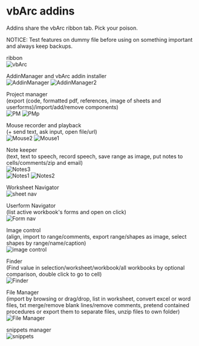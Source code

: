 # vbArc addins
 Addins share the vbArc ribbon tab. Pick your poison.
 
 NOTICE: Test features on dummy file before using on something important and always keep backups. 

ribbon  
![vbArc](https://user-images.githubusercontent.com/62287665/163346390-0805beb5-4458-4116-b5d0-fa30cab2ae83.jpg)

AddinManager and vbArc addin installer  
![AddinManager](https://user-images.githubusercontent.com/62287665/169478716-d9233f48-a72b-4b41-a713-d975a5a8610f.jpg)
![AddinManager2](https://user-images.githubusercontent.com/62287665/169478732-9acab543-f1ef-4726-b0b5-f66772db2a3d.jpg)

Project manager  
(export (code, formatted pdf, references, image of sheets and userforms)/import/add/remove components)  
![PM](https://user-images.githubusercontent.com/62287665/169476907-94177d9d-3097-4a1e-859f-b0118850d964.jpg)
![PMp](https://user-images.githubusercontent.com/62287665/169476923-151d0f82-df65-47f4-8252-b953e1557ff5.jpg)

Mouse recorder and playback  
(+ send text, ask input, open file/url)  
![Mouse2](https://user-images.githubusercontent.com/62287665/169477473-406db33c-87f2-4d95-9b4c-250d5b36b9a7.jpg)
![Mouse1](https://user-images.githubusercontent.com/62287665/169477456-a146d2c8-6166-484a-87ca-509e7eb9a5ee.jpg)

Note keeper  
(text, text to speech, record speech, save range as image, put notes to cells/comments/zip and email)  
![Notes3](https://user-images.githubusercontent.com/62287665/169477760-17e20bb8-2563-48f8-af09-4db72ad1725b.jpg)  
![Notes1](https://user-images.githubusercontent.com/62287665/169477738-3126c9a8-3e47-490e-9d96-97e94bec74ae.jpg)
![Notes2](https://user-images.githubusercontent.com/62287665/169477751-a2930e56-6d26-4546-bbbd-6386682db36a.jpg)

Worksheet Navigator  
![sheet nav](https://user-images.githubusercontent.com/62287665/169478143-ecd04276-5525-43a2-b96e-f9fbf383b778.jpg)

Userform Navigator  
(list active workbook's forms and open on click)  
![Form nav](https://user-images.githubusercontent.com/62287665/169478287-3200deff-3794-46e9-811f-466996f3dac3.jpg)

Image control  
(align, import to range/comments, export range/shapes as image, select shapes by range/name/caption)  
![image control](https://user-images.githubusercontent.com/62287665/169479635-a9f62b24-45fa-477a-89da-ef832d202156.jpg)

Finder  
(Find value in selection/worksheet/workbook/all workbooks by optional comparison, double click to go to cell)  
![Finder](https://user-images.githubusercontent.com/62287665/169479951-31fc47db-93e9-4a8d-a831-83c3cf3f3b82.jpg)

File Manager  
(import by browsing or drag/drop, list in worksheet, convert excel or word files, txt merge/remove blank lines/remove comments, pretend contained procedures or export them to separate files, unzip files to own folder)  
![File Manager](https://user-images.githubusercontent.com/62287665/169480403-76719235-ca01-4f24-ad22-dd33b8b1feff.jpg)
  
snippets manager  
![snippets](https://user-images.githubusercontent.com/62287665/169487625-e72bfb67-30bf-4ed0-886f-215599a13d8d.jpg)  
  


